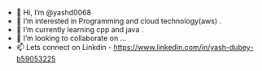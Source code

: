 - 👋 Hi, I’m @yashd0068
- 👀 I’m interested in Programming and cloud technology(aws) .
- 🌱 I’m currently learning cpp and java .
- 💞️ I’m looking to collaborate on ...
- 📫 Lets connect on Linkdin - https://www.linkedin.com/in/yash-dubey-b59053225

<!---
yashd0068/yashd0068 is a ✨ special ✨ repository because its `README.md` (this file) appears on your GitHub profile.
You can click the Preview link to take a look at your changes.
--->
